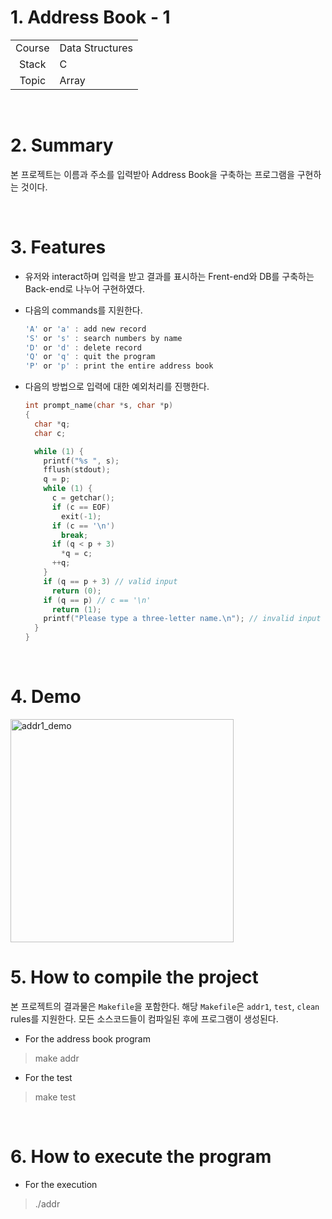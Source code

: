 # 1. Address Book - 1

|        |         |
| :----: | ------- |
| Course | Data Structures |
| Stack  | C       |
| Topic | Array |

<br/>

# 2. Summary


본 프로젝트는 이름과 주소를 입력받아 Address Book을 구축하는 프로그램을 구현하는 것이다.

<br/>

# 3. Features

* 유저와 interact하며 입력을 받고 결과를 표시하는 Frent-end와 DB를 구축하는 Back-end로 나누어 구현하였다.

* 다음의 commands를 지원한다.

  ```c
  'A' or 'a' : add new record
  'S' or 's' : search numbers by name
  'D' or 'd' : delete record
  'Q' or 'q' : quit the program
  'P' or 'p' : print the entire address book

* 다음의 방법으로 입력에 대한 예외처리를 진행한다.

  ```c
  int prompt_name(char *s, char *p)
  {
    char *q;
    char c;
  
    while (1) {
      printf("%s ", s);
      fflush(stdout);
      q = p;
      while (1) {
        c = getchar();
        if (c == EOF)
          exit(-1);
        if (c == '\n')
          break;
        if (q < p + 3)
          *q = c;
        ++q;
      }
      if (q == p + 3) // valid input
        return (0);
      if (q == p) // c == '\n'
        return (1);
      printf("Please type a three-letter name.\n"); // invalid input
    }
  }
  ```

<br/>

# 4. Demo
<img width="357" alt="addr1_demo" src="https://user-images.githubusercontent.com/83692797/132805030-15c7a9c7-d22b-419b-ad37-19a906cd2275.png">

<br/>

# 5. How to compile the project
본 프로젝트의 결과물은  `Makefile`을 포함한다. 해당 `Makefile`은 `addr1`, `test`, `clean` rules를 지원한다. 모든 소스코드들이 컴파일된 후에 프로그램이 생성된다.

* For the address book program

> make addr

* For the test

> make test

<br/>

# 6. How to execute the program

* For the execution

> ./addr
